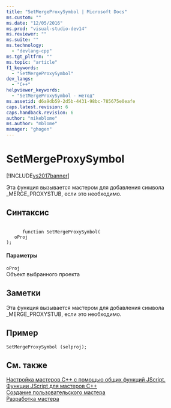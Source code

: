 ```yaml
---
title: "SetMergeProxySymbol | Microsoft Docs"
ms.custom: ""
ms.date: "12/05/2016"
ms.prod: "visual-studio-dev14"
ms.reviewer: ""
ms.suite: ""
ms.technology: 
  - "devlang-cpp"
ms.tgt_pltfrm: ""
ms.topic: "article"
f1_keywords: 
  - "SetMergeProxySymbol"
dev_langs: 
  - "C++"
helpviewer_keywords: 
  - "SetMergeProxySymbol - метод"
ms.assetid: d6a9db59-2d5b-4431-98bc-785675e0eafe
caps.latest.revision: 6
caps.handback.revision: 6
author: "mikeblome"
ms.author: "mblome"
manager: "ghogen"
---
```

# SetMergeProxySymbol
[!INCLUDE[vs2017banner](../assembler/inline/includes/vs2017banner.md)]

Эта функция вызывается мастером для добавления символа \_MERGE\_PROXYSTUB, если это необходимо.  
  
## Синтаксис  
  
```  
  
      function SetMergeProxySymbol(   
   oProj    
);  
```  
  
#### Параметры  
 `oProj`  
 Объект выбранного проекта  
  
## Заметки  
 Эта функция вызывается мастером для добавления символа \_MERGE\_PROXYSTUB, если это необходимо.  
  
## Пример  
  
```  
SetMergeProxySymbol (selproj);  
```  
  
## См. также  
 [Настройка мастеров С\+\+ с помощью общих функций JScript.](../ide/customizing-cpp-wizards-with-common-jscript-functions.md)   
 [Функции JScript для мастеров C\+\+](../ide/jscript-functions-for-cpp-wizards.md)   
 [Создание пользовательского мастера](../ide/creating-a-custom-wizard.md)   
 [Разработка мастера](../ide/designing-a-wizard.md)